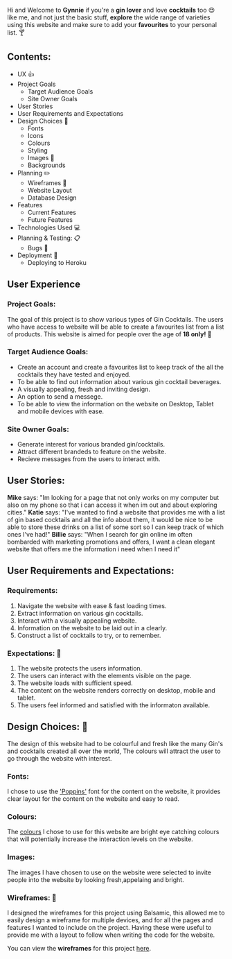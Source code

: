 Hi and Welcome to **Gynnie** if you're a **gin lover** and love **cocktails** too :heart_eyes: like me, and not just the basic stuff, **explore** the wide range of varieties using this website and make sure to add your **favourites** to your personal list. :cocktail:
## Contents:
* UX 👍
* Project Goals
  * Target Audience Goals
  * Site Owner Goals
* User Stories
* User Requirements and Expectations
* Design Choices :notebook_with_decorative_cover:
  * Fonts
  * Icons
  * Colours
  * Styling
  * Images :city_sunrise:
  * Backgrounds
* Planning :pencil2:
  * Wireframes :wrench:
  * Website Layout
  * Database Design
* Features
  * Current Features
  * Future Features 
* Technologies Used :computer:
* Planning & Testing: :clipboard:
   * Bugs :bug:
* Deployment :rocket:
  * Deploying to Heroku
## User Experience
### Project Goals:
The goal of this project is to show various types of Gin Cocktails. The users who have access to website will be able to create a favourites list from a list of products. This website is aimed for people over the age of **18 only!** :underage:
### Target Audience Goals:
* Create an account and create a favourites list to keep track of the all the cocktails they have tested and enjoyed.
* To be able to find out information about various gin cocktail beverages.
* A visually appealing, fresh and inviting design.
* An option to send a messege.
* To be able to view the information on the website on Desktop, Tablet and mobile devices with ease.
### Site Owner Goals:
* Generate interest for various branded gin/cocktails.
* Attract different brandeds to feature on the website.
* Recieve messages from the users to interact with.
## User Stories:
**Mike** says: "Im looking for a page that not only works on my computer but also on my phone so that i can access it when im out and about exploring cities."
**Katie**  says: "I've wanted to find a website that provides me with a list of gin based cocktails and all the info about them, it would be nice to be able to store these drinks on a list of some sort so I can keep track of which ones I've had!"
**Billie** says: "When I search for gin online im often bombarded with marketing promotions and offers, I want a clean elegant website that offers me the information i need when I need it"
## User Requirements and Expectations:
### Requirements: 
1. Navigate the website with ease & fast loading times.
2. Extract information on various gin cocktails.
3. Interact with a visually appealing website.
4. Information on the website to be laid out in a clearly.
5. Construct a list of cocktails to try, or to remember.
### Expectations: :eyes:
1. The website protects the users information.
2. The users can interact with the elements visible on the page.
3. The website loads with sufficient speed.
4. The content on the website renders correctly on desktop, mobile and tablet.
5. The users feel informed and satisfied with the informaton available.
## Design Choices: 🎨
The design of this website had to be colourful and fresh like the many Gin's and cocktails created all over the world, The colours will attract the user to go through the website with interest. 

### Fonts:
I chose to use the ['Poppins'](https://fonts.google.com/specimen/Poppins) font for the content on the website, it provides clear layout for the content on the website and easy to read.
### Colours:
The [colours](https://github.com/Taitdanielle/Gynnie/blob/master/wireframes/colours.png) I chose to use for this website are bright eye catching colours that will potentially increase the interaction levels on the website.
### Images:
The images I have chosen to use on the website were selected to invite people into the website by looking fresh,appelaing and bright.
### Wireframes: :wrench:
I designed the wireframes for this project using Balsamic, this allowed me to easily design a wireframe for multiple devices, and for all the pages and features I wanted to include on the project. Having these were useful to provide me with a layout to follow when writing the code for the website.

You can view the **wireframes** for this project [here](https://github.com/Taitdanielle/Gynnie/tree/master/wireframes).
